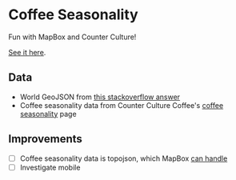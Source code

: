 # Coffee Seasonality

Fun with MapBox and Counter Culture!

[See it here](http://stenington.github.io/coffee-seasonality).

## Data

* World GeoJSON from [this stackoverflow answer](http://stackoverflow.com/questions/9542834/geojson-world-database#answer-9591494)
* Coffee seasonality data from Counter Culture Coffee's [coffee seasonality](https://counterculturecoffee.com/learn/coffee-seasonality) page

## Improvements

-[ ] Coffee seasonality data is topojson, which MapBox [can handle](https://www.mapbox.com/mapbox.js/example/v1.0.0/omnivore-topojson/)
-[ ] Investigate mobile